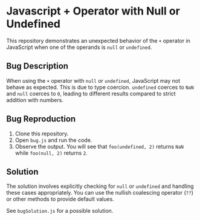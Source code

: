 # Javascript + Operator with Null or Undefined

This repository demonstrates an unexpected behavior of the `+` operator in JavaScript when one of the operands is `null` or `undefined`.

## Bug Description

When using the `+` operator with `null` or `undefined`, JavaScript may not behave as expected.  This is due to type coercion.  `undefined` coerces to `NaN` and `null` coerces to `0`, leading to different results compared to strict addition with numbers.

## Bug Reproduction

1. Clone this repository.
2. Open `bug.js` and run the code.
3. Observe the output.  You will see that `foo(undefined, 2)` returns `NaN` while `foo(null, 2)` returns `2`.

## Solution

The solution involves explicitly checking for `null` or `undefined` and handling these cases appropriately.  You can use the nullish coalescing operator (`??`) or other methods to provide default values.

See `bugSolution.js` for a possible solution. 